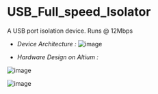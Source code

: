 # USB_Full_speed_Isolator
 A USB port isolation device. Runs @ 12Mbps
 
 - *Device Architecture :*
 ![image](https://user-images.githubusercontent.com/93194810/161423715-2d475879-fb0f-4476-aeca-e5cf26eb3613.png)

 - *Hardware Design on Altium :*


![image](https://user-images.githubusercontent.com/93194810/161423777-b4af8062-e69b-4691-a194-ec5d9f86c676.png)


![image](https://user-images.githubusercontent.com/93194810/161423803-0bfa27bb-7a25-4d1d-b8bc-002f45049410.png)
